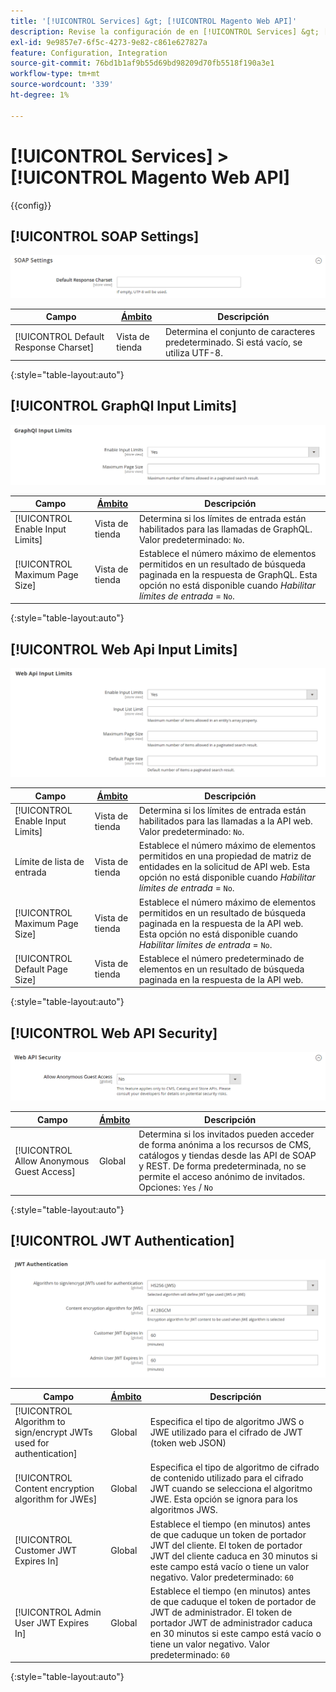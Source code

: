 ```yaml
---
title: '[!UICONTROL Services] &gt; [!UICONTROL Magento Web API]'
description: Revise la configuración de en [!UICONTROL Services] &gt; [!UICONTROL Magento Web API] de la administración de Commerce.
exl-id: 9e9857e7-6f5c-4273-9e82-c861e627827a
feature: Configuration, Integration
source-git-commit: 76bd1b1af9b55d69bd98209d70fb5518f190a3e1
workflow-type: tm+mt
source-wordcount: '339'
ht-degree: 1%

---
```


# [!UICONTROL Services] > [!UICONTROL Magento Web API]

{{config}}

<!-- [X-ref](../systems/integrations.md) -->

## [!UICONTROL SOAP Settings]

![Configuración de SOAP](./assets/web-api-soap-settings.png)<!-- zoom -->

| Campo | [Ámbito](../../getting-started/websites-stores-views.md#scope-settings) | Descripción |
|--- |--- |--- |
| [!UICONTROL Default Response Charset] | Vista de tienda | Determina el conjunto de caracteres predeterminado. Si está vacío, se utiliza UTF-8. |

{:style=&quot;table-layout:auto&quot;}

## [!UICONTROL GraphQl Input Limits]

![Límites de entrada de GraphQl](./assets/web-api-graphql-input-limits.png)<!-- zoom -->

| Campo | [Ámbito](../../getting-started/websites-stores-views.md#scope-settings) | Descripción |
|--- |--- |--- |
| [!UICONTROL Enable Input Limits] | Vista de tienda | Determina si los límites de entrada están habilitados para las llamadas de GraphQL. Valor predeterminado: `No`. |
| [!UICONTROL Maximum Page Size] | Vista de tienda | Establece el número máximo de elementos permitidos en un resultado de búsqueda paginada en la respuesta de GraphQL. Esta opción no está disponible cuando _Habilitar límites de entrada_ = `No`. |

{:style=&quot;table-layout:auto&quot;}

## [!UICONTROL Web Api Input Limits]

![Límites de entrada de API web](./assets/web-api-input-limits.png)<!-- zoom -->

| Campo | [Ámbito](../../getting-started/websites-stores-views.md#scope-settings) | Descripción |
|--- |--- |--- |
| [!UICONTROL Enable Input Limits] | Vista de tienda | Determina si los límites de entrada están habilitados para las llamadas a la API web. Valor predeterminado: `No`. |
| Límite de lista de entrada | Vista de tienda | Establece el número máximo de elementos permitidos en una propiedad de matriz de entidades en la solicitud de API web. Esta opción no está disponible cuando _Habilitar límites de entrada_ = `No`. |
| [!UICONTROL Maximum Page Size] | Vista de tienda | Establece el número máximo de elementos permitidos en un resultado de búsqueda paginada en la respuesta de la API web. Esta opción no está disponible cuando _Habilitar límites de entrada_ = `No`. |
| [!UICONTROL Default Page Size] | Vista de tienda | Establece el número predeterminado de elementos en un resultado de búsqueda paginada en la respuesta de la API web. |

{:style=&quot;table-layout:auto&quot;}

## [!UICONTROL Web API Security]

![Seguridad de API web](./assets/web-api-security.png)<!-- zoom -->

| Campo | [Ámbito](../../getting-started/websites-stores-views.md#scope-settings) | Descripción |
|--- |--- |--- |
| [!UICONTROL Allow Anonymous Guest Access] | Global | Determina si los invitados pueden acceder de forma anónima a los recursos de CMS, catálogos y tiendas desde las API de SOAP y REST. De forma predeterminada, no se permite el acceso anónimo de invitados. Opciones: `Yes` / `No` |

{:style=&quot;table-layout:auto&quot;}

## [!UICONTROL JWT Authentication]

![Autenticación JWT](./assets/web-api-jwt-authentication.png)<!-- zoom -->

| Campo | [Ámbito](../../getting-started/websites-stores-views.md#scope-settings) | Descripción |
|--- |--- |--- |
| [!UICONTROL Algorithm to sign/encrypt JWTs used for authentication] | Global | Especifica el tipo de algoritmo JWS o JWE utilizado para el cifrado de JWT (token web JSON) |
| [!UICONTROL Content encryption algorithm for JWEs] | Global | Especifica el tipo de algoritmo de cifrado de contenido utilizado para el cifrado JWT cuando se selecciona el algoritmo JWE. Esta opción se ignora para los algoritmos JWS. |
| [!UICONTROL Customer JWT Expires In] | Global | Establece el tiempo (en minutos) antes de que caduque un token de portador JWT del cliente. El token de portador JWT del cliente caduca en 30 minutos si este campo está vacío o tiene un valor negativo. Valor predeterminado: `60` |
| [!UICONTROL Admin User JWT Expires In] | Global | Establece el tiempo (en minutos) antes de que caduque el token de portador de JWT de administrador. El token de portador JWT de administrador caduca en 30 minutos si este campo está vacío o tiene un valor negativo. Valor predeterminado: `60` |

{:style=&quot;table-layout:auto&quot;}

